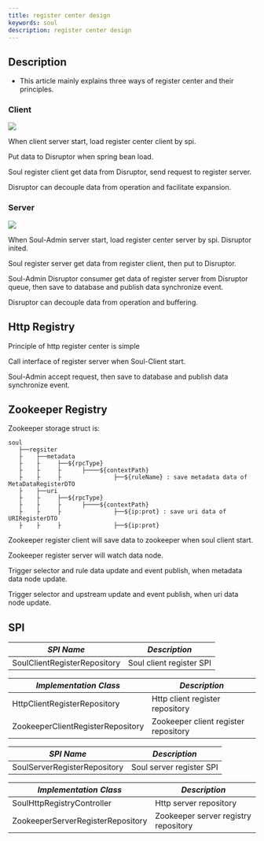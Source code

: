 ```yaml
---
title: register center design
keywords: soul
description: register center design
---
```


## Description

* This article mainly explains three ways of register center and their principles.

### Client

![](/img/soul/register/client.png)

When client server start, load register center client by spi.

Put data to Disruptor when spring bean load.

Soul register client get data from Disruptor, send request to register server.

Disruptor can decouple data from operation and facilitate expansion.

### Server 

![](/img/soul/register/server.png)

When Soul-Admin server start, load register center server by spi. Disruptor inited.

Soul register server get data from register client, then put to Disruptor.

Soul-Admin Disruptor consumer get data of register server from Disruptor queue,  then save to database and publish data synchronize event.

Disruptor can decouple data from operation and buffering.


## Http Registry

Principle of http register center is simple

Call interface of register server when Soul-Client start.

Soul-Admin accept request,  then save to database and publish data synchronize event.

## Zookeeper Registry

Zookeeper storage struct is:

```
soul
   ├──regsiter
   ├    ├──metadata
   ├    ├     ├──${rpcType}
   ├    ├     ├      ├────${contextPath}
   ├    ├     ├               ├──${ruleName} : save metadata data of MetaDataRegisterDTO
   ├    ├──uri
   ├    ├     ├──${rpcType}
   ├    ├     ├      ├────${contextPath}
   ├    ├     ├               ├──${ip:prot} : save uri data of URIRegisterDTO
   ├    ├     ├               ├──${ip:prot}
```

Zookeeper register client will save data to zookeeper when soul client start.

Zookeeper register server will watch data node.

Trigger selector and rule data update and event publish, when metadata data node update.

Trigger selector and upstream update and event publish, when uri data node update.


## SPI

| *SPI Name*                       | *Description*               |
| -------------------------------- | --------------------------- |
| SoulClientRegisterRepository     | Soul client register SPI       |

| *Implementation Class*           | *Description*               |
| -------------------------------- | --------------------------- |
| HttpClientRegisterRepository     | Http client register repository |
| ZookeeperClientRegisterRepository| Zookeeper client register repository |


| *SPI Name*                       | *Description*                 |
| -------------------------------- | ----------------------------- |
| SoulServerRegisterRepository     | Soul server register SPI      |

| *Implementation Class*           | *Description*                 |
| -------------------------------- | ----------------------------- |
| SoulHttpRegistryController       | Http server repository        |
| ZookeeperServerRegisterRepository| Zookeeper server registry repository |
